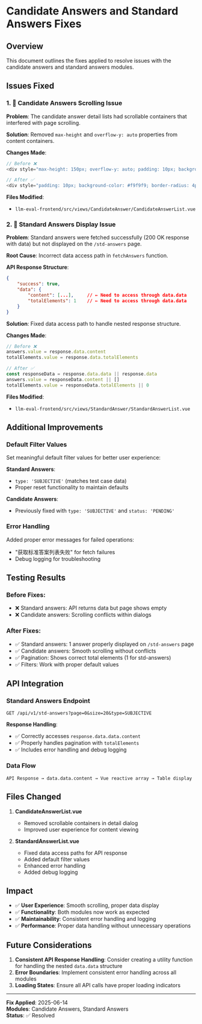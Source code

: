 # Candidate Answers and Standard Answers Fixes

## Overview
This document outlines the fixes applied to resolve issues with the candidate answers and standard answers modules.

## Issues Fixed

### 1. 🔧 Candidate Answers Scrolling Issue

**Problem**: The candidate answer detail lists had scrollable containers that interfered with page scrolling.

**Solution**: Removed `max-height` and `overflow-y: auto` properties from content containers.

**Changes Made**:
```javascript
// Before ❌
<div style="max-height: 150px; overflow-y: auto; padding: 10px; background-color: #f9f9f9; border-radius: 4px;">

// After ✅  
<div style="padding: 10px; background-color: #f9f9f9; border-radius: 4px;">
```

**Files Modified**:
- `llm-eval-frontend/src/views/CandidateAnswer/CandidateAnswerList.vue`

### 2. 🔧 Standard Answers Display Issue

**Problem**: Standard answers were fetched successfully (200 OK response with data) but not displayed on the `/std-answers` page.

**Root Cause**: Incorrect data access path in `fetchAnswers` function.

**API Response Structure**:
```json
{
    "success": true,
    "data": {
        "content": [...],     // ← Need to access through data.data
        "totalElements": 1    // ← Need to access through data.data
    }
}
```

**Solution**: Fixed data access path to handle nested response structure.

**Changes Made**:
```javascript
// Before ❌
answers.value = response.data.content
totalElements.value = response.data.totalElements

// After ✅
const responseData = response.data.data || response.data
answers.value = responseData.content || []
totalElements.value = responseData.totalElements || 0
```

**Files Modified**:
- `llm-eval-frontend/src/views/StandardAnswer/StandardAnswerList.vue`

## Additional Improvements

### Default Filter Values
Set meaningful default filter values for better user experience:

**Standard Answers**:
- `type: 'SUBJECTIVE'` (matches test case data)
- Proper reset functionality to maintain defaults

**Candidate Answers**:
- Previously fixed with `type: 'SUBJECTIVE'` and `status: 'PENDING'`

### Error Handling
Added proper error messages for failed operations:
- "获取标准答案列表失败" for fetch failures
- Debug logging for troubleshooting

## Testing Results

### Before Fixes:
- ❌ Standard answers: API returns data but page shows empty
- ❌ Candidate answers: Scrolling conflicts within dialogs

### After Fixes:
- ✅ Standard answers: 1 answer properly displayed on `/std-answers` page
- ✅ Candidate answers: Smooth scrolling without conflicts
- ✅ Pagination: Shows correct total elements (1 for std-answers)
- ✅ Filters: Work with proper default values

## API Integration

### Standard Answers Endpoint
```
GET /api/v1/std-answers?page=0&size=20&type=SUBJECTIVE
```

**Response Handling**:
- ✅ Correctly accesses `response.data.data.content`
- ✅ Properly handles pagination with `totalElements`
- ✅ Includes error handling and debug logging

### Data Flow
```
API Response → data.data.content → Vue reactive array → Table display
```

## Files Changed

1. **CandidateAnswerList.vue**
   - Removed scrollable containers in detail dialog
   - Improved user experience for content viewing

2. **StandardAnswerList.vue** 
   - Fixed data access paths for API response
   - Added default filter values
   - Enhanced error handling
   - Added debug logging

## Impact

- ✅ **User Experience**: Smooth scrolling, proper data display
- ✅ **Functionality**: Both modules now work as expected
- ✅ **Maintainability**: Consistent error handling and logging
- ✅ **Performance**: Proper data handling without unnecessary operations

## Future Considerations

1. **Consistent API Response Handling**: Consider creating a utility function for handling the nested `data.data` structure
2. **Error Boundaries**: Implement consistent error handling across all modules
3. **Loading States**: Ensure all API calls have proper loading indicators

---

**Fix Applied**: 2025-06-14  
**Modules**: Candidate Answers, Standard Answers  
**Status**: ✅ Resolved 
